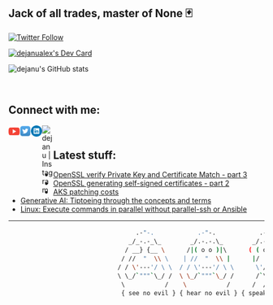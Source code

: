 <!--
**dejanu/dejanu** is a ✨ _special_ ✨ 👋
-->
## Jack of all trades, master of None 🃏

[![Twitter Follow](https://img.shields.io/twitter/follow/dejanualex?color=1DA1F2&logo=twitter&style=for-the-badge)](https://twitter.com/intent/follow?original_referer=https%3A%2F%2Fgithub.com%2Fdejanualex&screen_name=dejanualex)

<a href="https://app.daily.dev/dejanualex"><img src="https://api.daily.dev/devcards/4c041bbfc6454b919ef726794b600188.png?r=jmp" width="200" alt="dejanualex's Dev Card"/></a>
 
![dejanu's GitHub stats](https://github-readme-stats.vercel.app/api?username=dejanu&show_icons=true&theme=onedark&hide=contribs,prs)


<br />

## Connect with me:

[<img align="left" alt="dejanu | YouTube" width="22px" src="yt.svg" />][youtube]
[<img align="left" alt="dejanu | Twitter" width="22px" src="twit.svg" />][twitter]
[<img align="left" alt="dejanu | LinkedIn" width="22px" src="lnk.svg" />][linkedin]
[<img align="left" alt="dejanu | Instagram" width="22px" src="sololearn.ico" />][sololearn]

<br />

## Latest stuff:

<!-- BLOG-POST-LIST:START -->
- [OpenSSL verify Private Key and Certificate Match - part 3](https://dev.to/dejanualex/openssl-verify-private-key-and-certificate-match-part-3-3col)
- [OpenSSL generating self-signed certificates - part 2](https://dev.to/dejanualex/openssl-generating-self-signed-certificates-part-2-30lj)
- [AKS patching costs](https://dejanualexandru.medium.com/aks-patching-costs-a1a22db43b8c?source=rss-29b02aa121d2------2)
- [Generative AI: Tiptoeing through the concepts and terms](https://faun.pub/generative-ai-tiptoeing-through-the-concepts-and-terms-6053f2b9e6a6?source=rss-29b02aa121d2------2)
- [Linux: Execute commands in parallel without parallel-ssh or Ansible](https://dejanualexandru.medium.com/linux-execute-commands-in-parallel-without-parallel-ssh-or-ansible-daf78a545b2f?source=rss-29b02aa121d2------2)
<!-- BLOG-POST-LIST:END -->

---
[twitter]: https://twitter.com/dejanualex
[linkedin]: https://linkedin.com/in/alexandru-dejanu-b28b3ba5/
[youtube]: https://www.youtube.com/channel/UCIH567CDkvt-aV7Hbs43XrA
[sololearn]: https://www.sololearn.com/profile/2194904


```bash
                                   .-"-.            .-"-.            .-"-.                     .-"-.
                                 _/_-.-_\_        _/.-.-.\_        _/.-.-.\_                 _/.-.-.\_
                                / __} {__ \      /|( o o )|\      ( ( o o ) )               ( ( o o ) )
                               / //  "  \\ \    | //  "  \\ |      |/  "  \|                 |/  "  \|
                              / / \'---'/ \ \  / / \'---'/ \ \      \'/^\'/                   \ .-. /
                              \ \_/`"""`\_/ /  \ \_/`"""`\_/ /      /`\ /`\                   /`"""`\
                               \           /    \           /      /  /|\  \                 /       \
                               { see no evil } { hear no evil } { speak no evil }    { it works on my machine }                                                     

```



